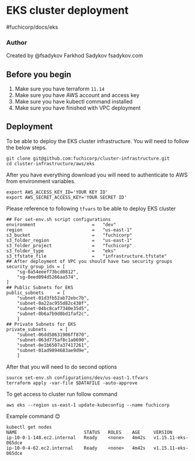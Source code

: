 # EKS cluster deployment
#fuchicorp/docs/eks
### Author
Created by @fsadykov
Farkhod Sadykov
fsadykov.com
## Before you begin
1. Make sure you have terraform `11.14`
2. Make sure you have AWS account and access key
3. Make sure you have kubectl command installed
4. Make sure you have finished with VPC deployment
## Deployment
To be able to deploy the EKS cluster infrastructure. You will need to follow the below steps.
```
git clone git@github.com:fuchicorp/cluster-infrastructure.git
cd cluster-infrastructure/aws/eks
``` 
After you have everything download you will need to authenticate to AWS from environment variables. 
```
export AWS_ACCESS_KEY_ID='YOUR KEY ID'
export AWS_SECRET_ACCESS_KEY='YOUR SECRET ID'
```
Please reference to following `tfvars` to be able to deploy EKS cluster
```
## For set-env.sh script configurations
environment                     =   "dev"
region                          =   "us-east-1"
s3_bucket                       =   "fuchicorp"
s3_folder_region                =   "us-east-1"
s3_folder_project               =   "fuchicorp"
s3_folder_type                  =   "eks"
s3_tfstate_file                 =   "infrastructure.tfstate"
## After deployment of VPC you should have two security groups
security_group_ids = [
    "sg-0a54eeef73bcd0812",
    "sg-0eed094d5266aa574",
]
## Public Subnets for EKS 
public_subnets     = [
    "subnet-01d3fb52ab72ebc7b",
    "subnet-0a22ac955d82c430f",
    "subnet-04bc8caf7340e35d5",
    "subnet-0b6a7b9d8bd1faf2c",
    ]
## Private Subnets for EKS 
private_subnets     = [
    "subnet-06dd58631906ff870",
    "subnet-063d775af8c1a0690",
    "subnet-0e1b6507a37417261",
    "subnet-01ad9894683ae9d9e",
    ]
```
After that you will need to do second options
```
source set-env.sh configurations/dev/us-east-1.tfvars
terraform apply -var-file $DATAFILE -auto-approve 
```
To get access to cluster run follow command
```
aws eks --region us-east-1 update-kubeconfig --name fuchicorp
```
Example command 😊 
```
kubectl get nodes
NAME                         STATUS   ROLES    AGE     VERSION
ip-10-0-1-148.ec2.internal   Ready    <none>   4m42s   v1.15.11-eks-065dce
ip-10-0-4-62.ec2.internal    Ready    <none>   4m42s   v1.15.11-eks-065dce
```
